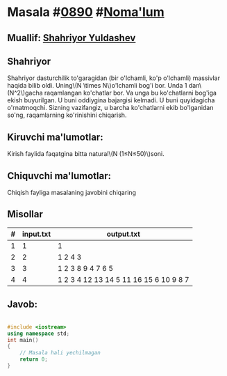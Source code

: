 
<h1>Masala #<a href="https://robocontest.uz/tasks/0890">0890</a> #<a href="https://robocontest.uz/tasks?category=1">Noma'lum</a></h1>
<h2> Muallif: <a href="https://robocontest.uz/profile/shaky">Shahriyor Yuldashev</a></h2>
<h2>Shahriyor</h2>
<p>Shahriyor dasturchilik to'garagidan (bir o'lchamli, ko'p o'lchamli) massivlar haqida bilib oldi. Uning\(N \times N\)o'lchamli bog'i bor. Unda 1 dan\(N^2\)gacha raqamlangan ko'chatlar bor. Va unga bu ko'chatlarni bog'iga ekish buyurilgan. U buni oddiygina bajargisi kelmadi. U buni quyidagicha o'rnatmoqchi.
Sizning vazifangiz, u barcha ko'chatlarni ekib bo'lganidan so'ng, raqamlarning ko'rinishini chiqarish.</p>
<h2>Kiruvchi ma'lumotlar:</h2>
<p>Kirish faylida faqatgina bitta natural\(N (1≤N≤50)\)soni.</p>
<h2>Chiquvchi ma'lumotlar:</h2>
<p>Chiqish fayliga masalaning javobini chiqaring</p>
<h2>Misollar</h2>
<table>
    <thead>
        <tr>
            <th>#</th>
            <th>input.txt</th>
            <th>output.txt</th>
        </tr>
    </thead>
    <tbody>
            <tr>
                <td>1</td>
                <td>1</td>
                <td>1</td>
            </tr>
            <tr>
                <td>2</td>
                <td>2</td>
                <td>1 2 
4 3</td>
            </tr>
            <tr>
                <td>3</td>
                <td>3</td>
                <td>1 2 3 
8 9 4 
7 6 5</td>
            </tr>
            <tr>
                <td>4</td>
                <td>4</td>
                <td>1 2 3 4 
12 13 14 5 
11 16 15 6 
10 9 8 7</td>
            </tr>
    </tbody>
    </table>
    
<h2>Javob:</h2>

######
```cpp
#include <iostream>
using namespace std;
int main()
{
    // Masala hali yechilmagan
    return 0;
}
```
